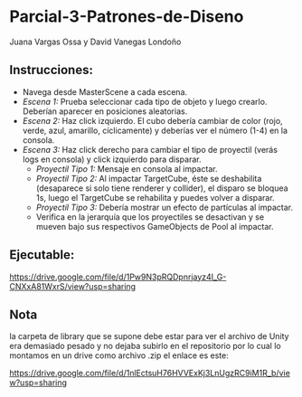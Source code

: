 # Parcial-3-Patrones-de-Diseno

Juana Vargas Ossa y David Vanegas Londoño

## Instrucciones:

 - Navega desde MasterScene a cada escena.
 - *Escena 1:* Prueba seleccionar cada tipo de objeto y luego crearlo. Deberían aparecer en posiciones aleatorias.
 - *Escena 2:* Haz click izquierdo. El cubo debería cambiar de color (rojo, verde, azul, amarillo, cíclicamente) y deberías ver el número (1-4) en la consola.
 - *Escena 3:* Haz click derecho para cambiar el tipo de proyectil (verás logs en consola) y click izquierdo para disparar.
   + *Proyectil Tipo 1:* Mensaje en consola al impactar.
   + *Proyectil Tipo 2:* Al impactar TargetCube, éste se deshabilita (desaparece si solo tiene renderer y collider), el disparo se bloquea 1s, luego el TargetCube se rehabilita y puedes volver a disparar.
   + *Proyectil Tipo 3:* Debería mostrar un efecto de partículas al impactar.
   + Verifica en la jerarquía que los proyectiles se desactivan y se mueven bajo sus respectivos GameObjects de Pool al impactar.

## Ejecutable:

https://drive.google.com/file/d/1Pw9N3pRQDpnrjayz4I_G-CNXxA81WxrS/view?usp=sharing

## Nota

la carpeta de library que se supone debe estar para ver el archivo de Unity era demasiado pesado y no dejaba subirlo en el repositorio por lo cual lo montamos en un drive como archivo .zip el enlace es este:

https://drive.google.com/file/d/1nlEctsuH76HVVExKj3LnUgzRC9iM1R_b/view?usp=sharing
